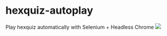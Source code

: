 # hexquiz-autoplay
Play hexquiz automatically with Selenium + Headless Chrome
![](https://i.imgur.com/ZpCZS84.png)
